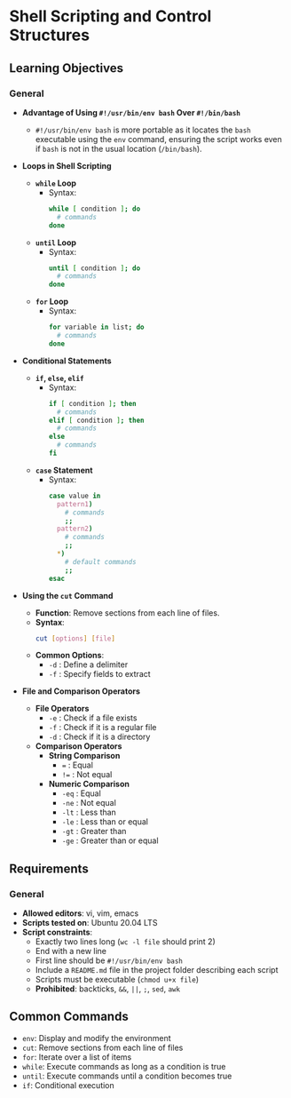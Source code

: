 # Shell Scripting and Control Structures

## Learning Objectives

### General

- **Advantage of Using `#!/usr/bin/env bash` Over `#!/bin/bash`**
  - `#!/usr/bin/env bash` is more portable as it locates the `bash` executable using the `env` command, ensuring the script works even if `bash` is not in the usual location (`/bin/bash`).

- **Loops in Shell Scripting**
  - **`while` Loop**
    - Syntax:
      ```bash
      while [ condition ]; do
        # commands
      done
      ```
  - **`until` Loop**
    - Syntax:
      ```bash
      until [ condition ]; do
        # commands
      done
      ```
  - **`for` Loop**
    - Syntax:
      ```bash
      for variable in list; do
        # commands
      done
      ```

- **Conditional Statements**
  - **`if`, `else`, `elif`**
    - Syntax:
      ```bash
      if [ condition ]; then
        # commands
      elif [ condition ]; then
        # commands
      else
        # commands
      fi
      ```
  - **`case` Statement**
    - Syntax:
      ```bash
      case value in
        pattern1)
          # commands
          ;;
        pattern2)
          # commands
          ;;
        *)
          # default commands
          ;;
      esac
      ```

- **Using the `cut` Command**
  - **Function**: Remove sections from each line of files.
  - **Syntax**: 
    ```bash
    cut [options] [file]
    ```
  - **Common Options**:
    - `-d` : Define a delimiter
    - `-f` : Specify fields to extract

- **File and Comparison Operators**
  - **File Operators**
    - `-e` : Check if a file exists
    - `-f` : Check if it is a regular file
    - `-d` : Check if it is a directory
  - **Comparison Operators**
    - **String Comparison**
      - `=` : Equal
      - `!=` : Not equal
    - **Numeric Comparison**
      - `-eq` : Equal
      - `-ne` : Not equal
      - `-lt` : Less than
      - `-le` : Less than or equal
      - `-gt` : Greater than
      - `-ge` : Greater than or equal

## Requirements

### General

- **Allowed editors**: vi, vim, emacs
- **Scripts tested on**: Ubuntu 20.04 LTS
- **Script constraints**:
  - Exactly two lines long (`wc -l file` should print 2)
  - End with a new line
  - First line should be `#!/usr/bin/env bash`
  - Include a `README.md` file in the project folder describing each script
  - Scripts must be executable (`chmod u+x file`)
  - **Prohibited**: backticks, `&&`, `||`, `;`, `sed`, `awk`

## Common Commands

- `env`: Display and modify the environment
- `cut`: Remove sections from each line of files
- `for`: Iterate over a list of items
- `while`: Execute commands as long as a condition is true
- `until`: Execute commands until a condition becomes true
- `if`: Conditional execution
